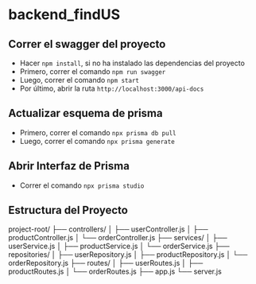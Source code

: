# backend_findUS

## Correr el swagger del proyecto

- Hacer `npm install`, si no ha instalado las dependencias del proyecto
- Primero, correr el comando `npm run swagger`
- Luego, correr el comando `npm start`
- Por último, abrir la ruta `http://localhost:3000/api-docs`

## Actualizar esquema de prisma

- Primero, correr el comando `npx prisma db pull`
- Luego, correr el comando `npx prisma generate`


## Abrir Interfaz de Prisma

- Correr el comando `npx prisma studio`

## Estructura del Proyecto
project-root/
├── controllers/
│   ├── userController.js
│   ├── productController.js
│   └── orderController.js
├── services/
│   ├── userService.js
│   ├── productService.js
│   └── orderService.js
├── repositories/
│   ├── userRepository.js
│   ├── productRepository.js
│   └── orderRepository.js
├── routes/
│   ├── userRoutes.js
│   ├── productRoutes.js
│   └── orderRoutes.js
├── app.js
└── server.js

